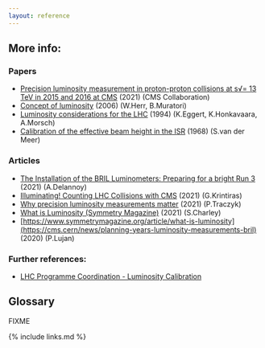 ```yaml
---
layout: reference
---
```


## More info:

### Papers
* [Precision luminosity measurement in proton-proton collisions at s√= 13 TeV in 2015 and 2016 at CMS](https://arxiv.org/pdf/2104.01927) (2021) (CMS Collaboration)
* [Concept of luminosity](https://cds.cern.ch/record/941318/files/p361.pdf) (2006) (W.Herr, B.Muratori)
* [Luminosity considerations for the LHC](https://cds.cern.ch/record/260711/files/P00022101.pdf) (1994) (K.Eggert, K.Honkavaara, A.Morsch)
* [Calibration of the effective beam height in the ISR](http://cdsweb.cern.ch/img/file-icon-text-34x48.gif) (1968) (S.van der Meer)

### Articles
* [The Installation of the BRIL Luminometers: Preparing for a bright Run 3](https://cms.cern/news/installation-bril-luminometers-preparing-bright-run-3) (2021) (A.Delannoy)
* [Illuminating! Counting LHC Collisions with CMS](https://cms.cern/news/illuminating-counting-lhc-collisions-cms) (2021) (G.Krintiras)
* [Why precision luminosity measurements matter](https://home.cern/news/news/physics/why-precision-luminosity-measurements-matter) (2021) (P.Traczyk)
* [What is Luminosity (Symmetry Magazine)](https://www.symmetrymagazine.org/article/what-is-luminosity) (2021) (S.Charley)
* [https://www.symmetrymagazine.org/article/what-is-luminosity](https://cms.cern/news/planning-years-luminosity-measurements-bril) (2020) (P.Lujan)

### Further references:
* [LHC Programme Coordination - Luminosity Calibration](https://lpc.web.cern.ch/lumicalib.htm)

## Glossary

FIXME

{% include links.md %}
